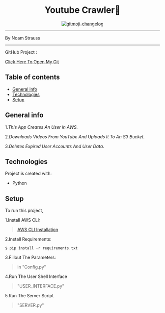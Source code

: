 <h1 align="center"> Youtube Crawler🎵</h1>
<p align="center">
  <a href="https://github.com/Noamstrauss/YouTube_Crawler">
    <img src="https://img.shields.io/badge/changelog-gitmoji-brightgreen.svg" alt="gitmoji-changelog">
  </a>
</p>


* * *
By Noam Strauss
___
GitHub Project :

[Click Here To Open My Git](https://github.com/Noamstrauss/YouTube_Crawler)
## Table of contents
* [General info](#general-info)
* [Technologies](#technologies)
* [Setup](#setup)

## General info

1.*This App Creates An User in AWS.*

2.*Downloads Videos From YouTube And Uploads It To An S3 Bucket.*

3.*Deletes Expired User Accounts And User Data.*

## Technologies
Project is created with:
* Python
	
## Setup
To run this project,

1.Install AWS CLI:
>[AWS CLI Installation](https://github.com/Noamstrauss/YouTube_Crawler)

2.Install Requirements:
```shell
$ pip install -r requirements.txt
```
3.Fillout The Parameters:
> In "Config.py"

4.Run The User Shell Interface

>"USER_INTERFACE.py"

5.Run The Server Script

>"SERVER.py"

